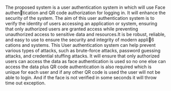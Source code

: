 The proposed system is a user authentication system in which will use Face authentication and QR code authorization for logging in. It will enhance the security of the
system. The aim of this user authentication system is to verify the identity of users
accessing an application or system, ensuring that only authorized users are granted
access while preventing unauthorized access to sensitive data and resources.It is be
robust, reliable, and easy to use to ensure the security and integrity of modern appli6
cations and systems.
This User authentication system can help prevent various types of attacks, such as
brute-force attacks, password guessing attacks, and credential stuffing attacks. It
will ensure that only authorized users can access the data as face authentication is
used so no one else can access the data plus QR code authentication is also required
which is unique for each user and if any other QR code is used the user will not be
able to login. And if the face is not verified in some seconds it will throw time out
exception.


